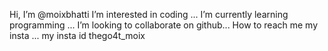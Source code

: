 Hi, I’m @moixbhatti
   I’m interested in coding ...
 I’m currently learning programming ...
   I’m looking to collaborate on github...
  How to reach me my insta  ...
  my insta id thego4t_moix


